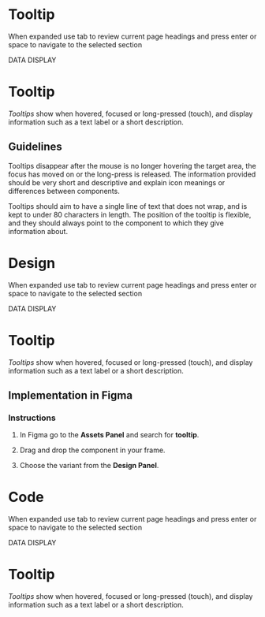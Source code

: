 # Tooltip

When expanded use tab to review current page headings and press enter or space to navigate to the selected section

DATA DISPLAY

# Tooltip

_Tooltips_ show when hovered, focused or long-pressed (touch), and display information such as a text label or a short description.

## Guidelines

Tooltips disappear after the mouse is no longer hovering the target area, the focus has moved on or the long-press is released. The information provided should be very short and descriptive and explain icon meanings or differences between components.

Tooltips should aim to have a single line of text that does not wrap, and is kept to under 80 characters in length. The position of the tooltip is flexible, and they should always point to the component to which they give information about.



# Design

When expanded use tab to review current page headings and press enter or space to navigate to the selected section

DATA DISPLAY

# Tooltip

_Tooltips_ show when hovered, focused or long-pressed (touch), and display information such as a text label or a short description.

## Implementation in Figma

### Instructions

1.  In Figma go to the **Assets Panel** and search for **tooltip**.
    
2.  Drag and drop the component in your frame.
    
3.  Choose the variant from the **Design Panel**.



# Code

When expanded use tab to review current page headings and press enter or space to navigate to the selected section

DATA DISPLAY

# Tooltip

_Tooltips_ show when hovered, focused or long-pressed (touch), and display information such as a text label or a short description.